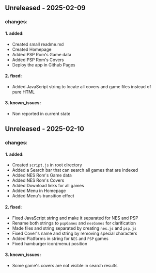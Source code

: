 ## Unreleased - 2025-02-09

### changes:

  #### 1. added:

- Created small readme.md 
- Created Homepage
- Added PSP Rom's Game data
- Added PSP Rom's Covers
- Deploy the app in Github Pages

 #### 2. fixed:

- Added JavaScript string to locate all covers and game files instead of pure HTML

 #### 3. known_issues:
    
- Non reported in current state

## Unreleased - 2025-02-10

### changes:

  #### 1. added:

- Created `script.js` in root directory
- Added a Search bar that can search all games that are indexed
- Added NES Rom's Game data
- Added NES Rom's Covers
- Added Download links for all games
- Added Menu in Homepage
- Added Menu's transition effect

 #### 2. fixed:

- Fixed JavaScript string and make it separated for NES and PSP
- Rename both strings to `pspGames` and `nesGames` for clarification
- Made files and string separated by creating `nes.js` and `psp.js`
- Fixed Cover's name and string by removing special characters
- Added Platforms in string for `NES` and `PSP` games
- Fixed hamburger icon(menu) position

 #### 3. known_issues:
    
- Some game's covers are not visible in search results
